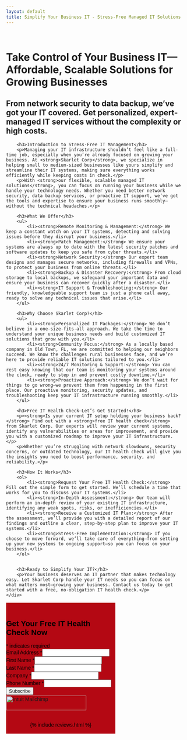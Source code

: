 ```yaml
---
layout: default
title: Simplify Your Business IT - Stress-Free Managed IT Solutions
---
```


<meta name="description" content="Skarlet Corp. Managed IT and Cyber Security Services in Dixie County Florida">

<br>
<div class="container">
<div style="display: flex; justify-content: space-between;">
    <!-- Left Column: Text Content -->
    <div style="flex: 3; padding-right: 20px; padding-left: 0px;">
        <h1>Take Control of Your Business IT—Affordable, Scalable Solutions for Growing Businesses</h1>
        <h2>From network security to data backup, we’ve got your IT covered. Get personalized, expert-managed IT services without the complexity or high costs.</h2>
        
        <h3>Introduction to Stress-Free IT Management</h3>
        <p>Managing your IT infrastructure shouldn’t feel like a full-time job, especially when you’re already focused on growing your business. At <strong>Skarlet Corp</strong>, we specialize in helping small to medium-sized businesses like yours simplify and streamline their IT systems, making sure everything works efficiently while keeping costs in check.</p>
        <p>With <strong>our flexible, scalable managed IT solutions</strong>, you can focus on running your business while we handle your technology needs. Whether you need better network security, data backup services, or proactive IT support, we’ve got the tools and expertise to ensure your business runs smoothly—without the technical headaches.</p>
        
        <h3>What We Offer</h3>
        <ul>
            <li><strong>Remote Monitoring & Management:</strong> We keep a constant watch on your IT systems, detecting and solving issues before they disrupt your business.</li>
            <li><strong>Patch Management:</strong> We ensure your systems are always up to date with the latest security patches and software updates to keep you safe from cyber threats.</li>
            <li><strong>Network Security:</strong> Our expert team designs and manages secure networks, including firewalls and VPNs, to protect your business from online threats.</li>
            <li><strong>Backup & Disaster Recovery:</strong> From cloud storage to local backups, we safeguard your important data and ensure your business can recover quickly after a disaster.</li>
            <li><strong>IT Support & Troubleshooting:</strong> Our friendly, knowledgeable support team is just a phone call away, ready to solve any technical issues that arise.</li>
        </ul>
        
        <h3>Why Choose Skarlet Corp?</h3>
        <ul>
            <li><strong>Personalized IT Packages:</strong> We don’t believe in a one-size-fits-all approach. We take the time to understand your unique business needs and build customized IT solutions that grow with you.</li>
            <li><strong>Community Focus:</strong> As a locally based company in Old Town, FL, we are committed to helping our neighbors succeed. We know the challenges rural businesses face, and we’re here to provide reliable IT solutions tailored to you.</li>
            <li><strong>24/7 Monitoring & Support:</strong> You can rest easy knowing that our team is monitoring your systems around the clock, ready to step in and prevent costly downtime.</li>
            <li><strong>Proactive Approach:</strong> We don’t wait for things to go wrong—we prevent them from happening in the first place. Our proactive monitoring, security updates, and troubleshooting keep your IT infrastructure running smoothly.</li>
        </ul>
        
        <h3>Free IT Health Check—Let’s Get Started!</h3>
        <p><strong>Is your current IT setup holding your business back?</strong> Find out with a <strong>free IT health check</strong> from Skarlet Corp. Our experts will review your current systems, identify any vulnerabilities or areas for improvement, and provide you with a customized roadmap to improve your IT infrastructure.</p>
        <p>Whether you’re struggling with network slowdowns, security concerns, or outdated technology, our IT health check will give you the insights you need to boost performance, security, and reliability.</p>
        
        <h3>How It Works</h3>
        <ol>
            <li><strong>Request Your Free IT Health Check:</strong> Fill out the simple form to get started. We’ll schedule a time that works for you to discuss your IT systems.</li>
            <li><strong>In-Depth Assessment:</strong> Our team will perform an in-depth review of your existing IT infrastructure, identifying any weak spots, risks, or inefficiencies.</li>
            <li><strong>Receive a Customized IT Plan:</strong> After the assessment, we’ll provide you with a detailed report of our findings and outline a clear, step-by-step plan to improve your IT systems.</li>
            <li><strong>Stress-Free Implementation:</strong> If you choose to move forward, we’ll take care of everything—from setting up your new systems to ongoing support—so you can focus on your business.</li>
        </ol>
        
       
        <h3>Ready to Simplify Your IT?</h3>
        <p>Your business deserves an IT partner that makes technology easy. Let Skarlet Corp handle your IT needs so you can focus on what matters most—growing your business. Contact us today to get started with a free, no-obligation IT health check.</p>
    </div>

<div id="mc_embed_shell">
      <link href="//cdn-images.mailchimp.com/embedcode/classic-061523.css" rel="stylesheet" type="text/css">
  <style type="text/css">
        #mc_embed_signup{background:#b40813; color:Black; false;clear:left; font:14px Helvetica,Arial,sans-serif; width: 300px;}
        /* Add your own Mailchimp form style overrides in your site stylesheet or in this style block.
           We recommend moving this block and the preceding CSS link to the HEAD of your HTML file. */
</style>
<div id="mc_embed_signup">
    <form action="https://skarlet.us13.list-manage.com/subscribe/post?u=244988b289a2b9a2ca0e8a7a0&amp;id=b0614d89ab&amp;f_id=0043c2e1f0" method="post" id="mc-embedded-subscribe-form" name="mc-embedded-subscribe-form" class="validate" target="_self" novalidate="">
        <div id="mc_embed_signup_scroll"><br><h2>Get Your Free IT Health Check Now</h2>
            <div class="indicates-required"><span class="asterisk">*</span> indicates required</div>
            <div class="mc-field-group"><label for="mce-EMAIL">Email Address <span class="asterisk">*</span></label><input type="email" name="EMAIL" class="required email" id="mce-EMAIL" required="" value=""></div><div class="mc-field-group"><label for="mce-FNAME">First Name <span class="asterisk">*</span></label><input type="text" name="FNAME" class="required text" id="mce-FNAME" required="" value=""></div><div class="mc-field-group"><label for="mce-LNAME">Last Name <span class="asterisk">*</span></label><input type="text" name="LNAME" class="required text" id="mce-LNAME" required="" value=""></div><div class="mc-field-group"><label for="mce-COMPANY">Company <span class="asterisk">*</span></label><input type="text" name="COMPANY" class="required text" id="mce-COMPANY" required="" value=""></div><div class="mc-field-group"><label for="mce-PHONE">Phone Number <span class="asterisk">*</span></label><input type="text" name="PHONE" class="REQ_CSS" id="mce-PHONE" value=""></div>
<div hidden=""><input type="hidden" name="tags" value="190"></div>
        <div id="mce-responses" class="clear foot">
            <div class="response" id="mce-error-response" style="display: none;"></div>
            <div class="response" id="mce-success-response" style="display: none;"></div>
        </div>
    <div aria-hidden="true" style="position: absolute; left: -5000px;">
        /* real people should not fill this in and expect good things - do not remove this or risk form bot signups */
        <input type="text" name="b_244988b289a2b9a2ca0e8a7a0_b0614d89ab" tabindex="-1" value="">
    </div>
        <div class="optionalParent">
            <div class="clear foot">
                <input type="submit" name="subscribe" id="mc-embedded-subscribe" class="button" value="Subscribe">
                <p style="margin: 0px auto;"><a href="http://eepurl.com/i1WqsU" title="Mailchimp - email marketing made easy and fun"><span style="display: inline-block; background-color: transparent; border-radius: 4px;"><img class="refferal_badge" src="https://digitalasset.intuit.com/render/content/dam/intuit/mc-fe/en_us/images/intuit-mc-rewards-text-dark.svg" alt="Intuit Mailchimp" style="width: 220px; height: 40px; display: flex; padding: 2px 0px; justify-content: center; align-items: center;"></span></a></p>
            </div>
        </div>
    </div>
</form>
<br>
<center>
{% include reviews.html %}
</center>
<br>
</div>
</div>

</div>
</div>
<br>

